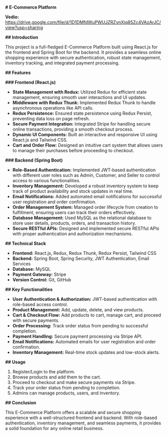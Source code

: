 **# E-Commerce Platform**

**Vedio:** https://drive.google.com/file/d/1D1DMfdWuPWUJZRZvnXjq85Zc4VAzArJC/view?usp=sharing

**## Introduction**

This project is a full-fledged E-Commerce Platform built using React.js for the frontend and Spring Boot for the backend. It provides a seamless online shopping experience with secure authentication, robust state management, inventory tracking, and integrated payment processing.

**## Features**

**### Frontend (React.js)**

- **State Management with Redux:** Utilized Redux for efficient state management, ensuring smooth user interactions and UI updates.
- **Middleware with Redux Thunk:** Implemented Redux Thunk to handle asynchronous operations like API calls.
- **Redux Persistence:** Ensured state persistence using Redux Persist, preventing data loss on page refresh.
- **Secure Payment Integration:** Integrated Stripe for handling secure online transactions, providing a smooth checkout process.
- **Dynamic UI Components:** Built an interactive and responsive UI using React.js and Tailwind CSS.
- **Cart and Order Flow:** Designed an intuitive cart system that allows users to manage their purchases before proceeding to checkout.

**### Backend (Spring Boot)**

- **Role-Based Authentication:** Implemented JWT-based authentication with different user roles such as Admin, Customer, and Seller to control access to various functionalities.
- **Inventory Management:** Developed a robust inventory system to keep track of product availability and stock updates in real time.
- **Email Notifications:** Added automated email notifications for successful user registration and order confirmation.
- **Order Management System:** Managed order lifecycle from creation to fulfillment, ensuring users can track their orders effectively.
- **Database Management:** Used MySQL as the relational database to store user details, products, orders, and transaction history.
- **Secure RESTful APIs:** Designed and implemented secure RESTful APIs with proper authentication and authorization mechanisms.

**## Technical Stack**

- **Frontend:** React.js, Redux, Redux Thunk, Redux Persist, Tailwind CSS
- **Backend:** Spring Boot, Spring Security, JWT Authentication, Email Services
- **Database:** MySQL
- **Payment Gateway:** Stripe
- **Version Control:** Git, GitHub

**## Key Functionalities**

- **User Authentication & Authorization:** JWT-based authentication with role-based access control.
- **Product Management:** Add, update, delete, and view products.
- **Cart & Checkout Flow:** Add products to cart, manage cart, and proceed with secure payments.
- **Order Processing:** Track order status from pending to successful completion.
- **Payment Handling:** Secure payment processing via Stripe API.
- **Email Notifications:** Automated emails for user registration and order confirmation.
- **Inventory Management:** Real-time stock updates and low-stock alerts.


**## Usage**

1. Register/Login to the platform.
2. Browse products and add them to the cart.
3. Proceed to checkout and make secure payments via Stripe.
4. Track your order status from pending to completion.
5. Admins can manage products, users, and inventory.

**## Conclusion**

This E-Commerce Platform offers a scalable and secure shopping experience with a well-structured frontend and backend. With role-based authentication, inventory management, and seamless payments, it provides a solid foundation for any online retail business.
